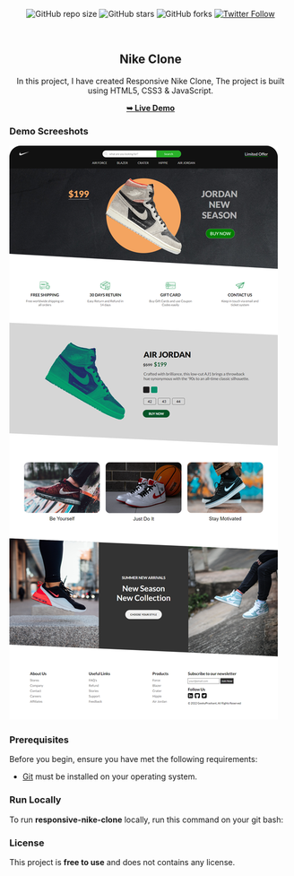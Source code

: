 <div align="center">
  
  ![GitHub repo size](https://img.shields.io/github/repo-size/geeky-prashant/responsive-nike-clone)
  ![GitHub stars](https://img.shields.io/github/stars/geeky-prashant/responsive-nike-clone)
  ![GitHub forks](https://img.shields.io/github/forks/geeky-prashant/responsive-nike-clone?style=social)
  [![Twitter Follow](https://img.shields.io/twitter/follow/geekyprashant?style=social)](https://twitter.com/intent/follow?screen_name=geekyprashant)
 
  <br />

  <h2 align="center">Nike Clone</h2>

  In this project, I have created Responsive Nike Clone, The project is built using HTML5, CSS3 & JavaScript.

  <a href=" https://4cpg3m.csb.app/"><strong>➥ Live Demo</strong></a>

</div>

### Demo Screeshots

![Responsive Nike Clone Desktop Demo](./readme-images/Responsive-Ecommerce-Website.png "Desktop Demo")

### Prerequisites

Before you begin, ensure you have met the following requirements:

* [Git](https://git-scm.com/downloads "Download Git") must be installed on your operating system.

### Run Locally

To run **responsive-nike-clone** locally, run this command on your git bash:

### License

This project is **free to use** and does not contains any license.
